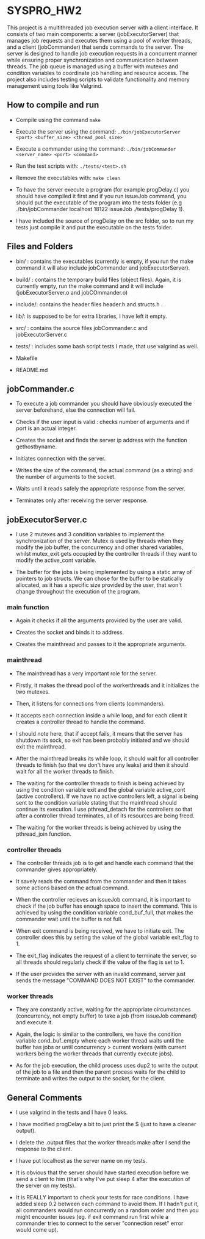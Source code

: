# SYSPRO_HW2

This project is a multithreaded job execution server with a client interface. It consists of two main components: a server (jobExecutorServer) that manages job requests and executes them using a pool of worker threads, and a client (jobCommander) that sends commands to the server. The server is designed to handle job execution requests in a concurrent manner while ensuring proper synchronization and communication between threads. The job queue is managed using a buffer with mutexes and condition variables to coordinate job handling and resource access. The project also includes testing scripts to validate functionality and memory management using tools like Valgrind.

## How to compile and run

- Compile using the command `make`

- Execute the server using the command: `./bin/jobExecutorServer <port> <buffer_size> <thread_pool_size>`

- Execute a commander using the command: `./bin/jobCommander <server_name> <port> <command>`

- Run the test scripts with: `./tests/<test>.sh`

- Remove the executables with: `make clean`

- To have the server execute a program (for example progDelay.c) you should have compiled it first and if you run issueJob command, you should put the executable of the program into the tests folder (e.g ./bin/jobCommander localhost 18122 issueJob ./tests/progDelay 1).

- I have included the source of progDelay on the src folder, so to run my tests just compile it and put the executable on the tests folder.

## Files and Folders

- bin/ : contains the executables (currently is empty, if you run the make command it will also include jobCommander and jobExecutorServer).

- build/ : contains the temporary build files (object files). Again, it is currently empty, run the make command and it will include (jobExecutorServer.o and jobCOmmander.o)

- include/: contains the header files header.h and structs.h .

- lib/: is supposed to be for extra libraries, I have left it empty.

- src/ : contains the source files jobCommander.c and jobExecutorServer.c

- tests/ : includes some bash script tests I made, that use valgrind as well. 

- Makefile

- README.md 

## jobCommander.c

- To execute a job commander you should have obviously executed the server beforehand, else the connection will fail.

- Checks if the user input is valid : checks number of arguments and if port is an actual integer.

- Creates the socket and finds the server ip address with the function gethostbyname.

- Initiates connection with the server.

- Writes the size of the command, the actual command (as a string) and the number of arguments to the socket.

- Waits until it reads safely the appropriate response from the server.

- Terminates only after receiving the server response.

## jobExecutorServer.c

- I use 2 mutexes and 3 condition variables to implement the synchronization of the server. Mutex is used by threads when they modify the job buffer, the concurrency and other shared variables, whilst mutex_exit gets occupied by the controller threads if they want to modify the active_cont variable.

- The buffer for the jobs is being implemented by using a static array of pointers to job structs. We can chose for the buffer to be statically allocated, as it has a specific size provided by the user, that won't change throughout the execution of the program.

### main function
- Again it checks if all the arguments provided by the user are valid.

- Creates the socket and binds it to address.

- Creates the mainthread and passes to it the appropriate arguments.

### mainthread

- The mainthread has a very important role for the server.

- Firstly, it makes the thread pool of the workerthreads and it initializes the two mutexes.

- Then, it listens for connections from clients (commanders).

- It accepts each connection inside a while loop, and for each client it creates a controller thread to handle the command. 

- I should note here, that if accept fails, it means that the server has shutdown its sock, so exit has been probably initiated and we should exit the mainthread.

- After the mainthread breaks its while loop, it should wait for all controller threads to finish (so that we don't have any leaks) and then it should wait for all the worker threads to finish.

- The waiting for the controller threads to finish is being achieved by using the condition variable exit and the global variable active_cont (active controllers). If we have no active controllers left, a signal is being sent to the condition variable stating that the mainthread should continue its execution. I use pthread_detach for the controllers so that after a controller thread terminates, all of its resources are being freed.

- The waiting for the worker threads is being achieved by using the pthread_join function.

### controller threads

- The controller threads job is to get and handle each command that the commander gives appropriately.

- It savely reads the command from the commander and then it takes some actions based on the actual command.

- When the controller recieves an issueJob command, it is important to check if the job buffer has enough space to insert the command. This is achieved by using the condition variable cond_buf_full, that makes the commander wait until the buffer is not full.

- When exit command is being received, we have to initiate exit. The controller does this by setting the value of the global variable exit_flag to 1. 

- The exit_flag indicates the request of a client to terminate the server, so all threads should regularly check if the value of the flag is set to 1.

- If the user provides the server with an invalid command, server just sends the message "COMMAND DOES NOT EXIST" to the commander.

### worker threads

- They are constantly active, waiting for the appropriate circumstances (concurrency, not empty buffer) to take a job (from issueJob command) and execute it.

- Again, the logic is similar to the controllers, we have the condition variable cond_buf_empty where each worker thread waits until the buffer has jobs or until concurrency > current workers (with current workers being the worker threads that currently execute jobs).

- As for the job execution, the child process uses dup2 to write the output of the job to a file and then the parent process waits for the child to terminate and writes the output to the socket, for the client.


## General Comments

- I use valgrind in the tests and I have 0 leaks.

- I have modified progDelay a bit to just print the $ (just to have a cleaner output).

- I delete the .output files that the worker threads make after I send the response to the client.

- I have put localhost as the server name on my tests.

- It is obvious that the server should have started execution before we send a client to him (that's why I've put sleep 4 after the execution of the server on my tests).

- It is REALLY important to check your tests for race conditions. I have added sleep 0.2 between each command to avoid them. If I hadn't put it, all commanders would run concurrently on a random order and then you might encounter issues (eg. if exit command run first while a commander tries to connect to the server "connection reset" error would come up).

